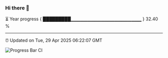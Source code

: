 ### Hi there 👋

⏳ Year progress { █████████▁▁▁▁▁▁▁▁▁▁▁▁▁▁▁▁▁▁▁▁▁ } 32.40 %

---

⏰ Updated on Tue, 29 Apr 2025 06:22:07 GMT

![Progress Bar CI](https://github.com/liununu/liununu/workflows/Progress%20Bar%20CI/badge.svg)
